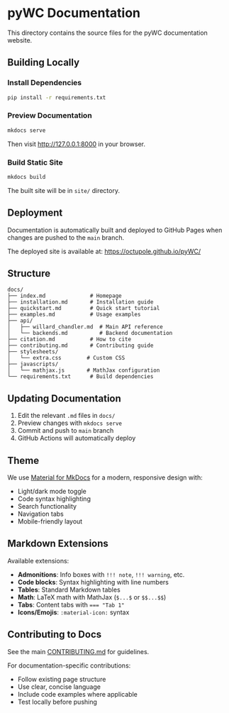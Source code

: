 # pyWC Documentation

This directory contains the source files for the pyWC documentation website.

## Building Locally

### Install Dependencies

```bash
pip install -r requirements.txt
```

### Preview Documentation

```bash
mkdocs serve
```

Then visit http://127.0.0.1:8000 in your browser.

### Build Static Site

```bash
mkdocs build
```

The built site will be in `site/` directory.

## Deployment

Documentation is automatically built and deployed to GitHub Pages when changes are pushed to the `main` branch.

The deployed site is available at: https://octupole.github.io/pyWC/

## Structure

```
docs/
├── index.md              # Homepage
├── installation.md       # Installation guide
├── quickstart.md         # Quick start tutorial
├── examples.md           # Usage examples
├── api/
│   ├── willard_chandler.md  # Main API reference
│   └── backends.md          # Backend documentation
├── citation.md           # How to cite
├── contributing.md       # Contributing guide
├── stylesheets/
│   └── extra.css        # Custom CSS
├── javascripts/
│   └── mathjax.js       # MathJax configuration
└── requirements.txt      # Build dependencies
```

## Updating Documentation

1. Edit the relevant `.md` files in `docs/`
2. Preview changes with `mkdocs serve`
3. Commit and push to `main` branch
4. GitHub Actions will automatically deploy

## Theme

We use [Material for MkDocs](https://squidfunk.github.io/mkdocs-material/) for a modern, responsive design with:

- Light/dark mode toggle
- Code syntax highlighting
- Search functionality
- Navigation tabs
- Mobile-friendly layout

## Markdown Extensions

Available extensions:

- **Admonitions**: Info boxes with `!!! note`, `!!! warning`, etc.
- **Code blocks**: Syntax highlighting with line numbers
- **Tables**: Standard Markdown tables
- **Math**: LaTeX math with MathJax (`$...$` or `$$...$$`)
- **Tabs**: Content tabs with `=== "Tab 1"`
- **Icons/Emojis**: `:material-icon:` syntax

## Contributing to Docs

See the main [CONTRIBUTING.md](../CONTRIBUTING.md) for guidelines.

For documentation-specific contributions:
- Follow existing page structure
- Use clear, concise language
- Include code examples where applicable
- Test locally before pushing
